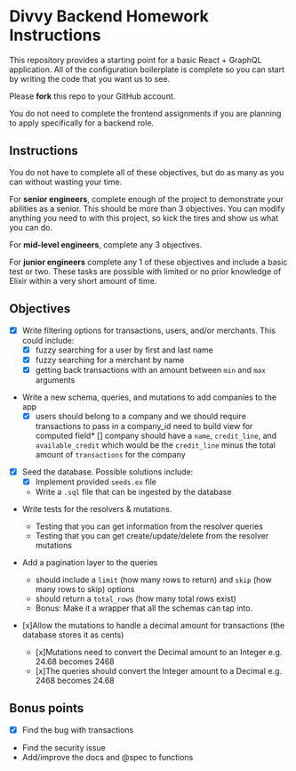 # Divvy Backend Homework Instructions

This repository provides a starting point for a basic React + GraphQL application.
All of the configuration boilerplate is complete so you can start by writing the code that you want us to see.

Please **fork** this repo to your GitHub account.

You do not need to complete the frontend assignments if you are planning to apply specifically for a backend role.

## Instructions

You do not have to complete all of these objectives, but do as many as you can without wasting your time.

For **senior engineers**, complete enough of the project to demonstrate your abilities as a senior.  This should be more than 3 objectives.  You can modify anything you need to with this project, so kick the tires and show us what you can do.

For **mid-level engineers**, complete any 3 objectives.

For **junior engineers** complete any 1 of these objectives and include a basic test or two.  These tasks are possible with limited or no prior knowledge of Elixir within a very short amount of time.

## Objectives

 * [x] Write filtering options for transactions, users, and/or merchants. This could include:
   * [x] fuzzy searching for a user by first and last name
   * [x] fuzzy searching for a merchant by name
   * [x] getting back transactions with an amount between `min` and `max` arguments

 * Write a new schema, queries, and mutations to add companies to the app
   * [x] users should belong to a company and we should require transactions to pass in a company_id
   need to build view for computed field* [] company should have a `name`, `credit_line`, and `available_credit` which would be the `credit_line` minus the total amount of `transactions` for the company

 * [x] Seed the database.  Possible solutions include:
   * [x] Implement provided `seeds.ex` file
   * Write a `.sql` file that can be ingested by the database

 * Write tests for the resolvers & mutations.
   * Testing that you can get information from the resolver queries
   * Testing that you can get create/update/delete from the resolver mutations

 * Add a pagination layer to the queries
   * should include a `limit` (how many rows to return) and `skip` (how many rows to skip) options
   * should return a `total_rows` (how many total rows exist)
   * Bonus: Make it a wrapper that all the schemas can tap into.

 * [x]Allow the mutations to handle a decimal amount for transactions (the database stores it as cents)
   * [x]Mutations need to convert the Decimal amount to an Integer e.g. 24.68 becomes 2468
   * [x]The queries should convert the Integer amount to a Decimal e.g. 2468 becomes 24.68

## Bonus points
 * [x] Find the bug with transactions
 * Find the security issue
 * Add/improve the docs and @spec to functions
